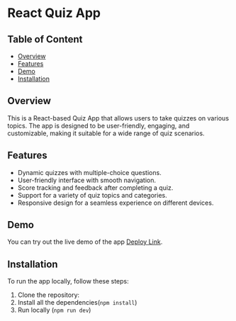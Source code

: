 # React Quiz App

## Table of Content

- [Overview](#overview)
- [Features](#features)
- [Demo](#demo)
- [Installation](#installation)

## Overview

This is a React-based Quiz App that allows users to take quizzes on various topics. The app is designed to be user-friendly, engaging, and customizable, making it suitable for a wide range of quiz scenarios.

## Features

- Dynamic quizzes with multiple-choice questions.
- User-friendly interface with smooth navigation.
- Score tracking and feedback after completing a quiz.
- Support for a variety of quiz topics and categories.
- Responsive design for a seamless experience on different devices.

## Demo

You can try out the live demo of the app [Deploy Link](#).

## Installation

To run the app locally, follow these steps:

1. Clone the repository:
2. Install all the dependencies(`npm install`)
3. Run locally (`npm run dev`)